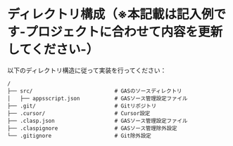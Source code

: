 # ディレクトリ構成（※本記載は記入例です-プロジェクトに合わせて内容を更新してください-）

以下のディレクトリ構造に従って実装を行ってください：

```
/
├── src/                          # GASのソースディレクトリ
│   ├── appsscript.json           # GASソース管理設定ファイル
├── .git/                         # Gitリポジトリ
├── .cursor/                      # Cursor設定
├── .clasp.json                   # GASソース管理設定ファイル
├── .claspignore                  # GASソース管理除外設定
└── .gitignore                    # Git除外設定
```